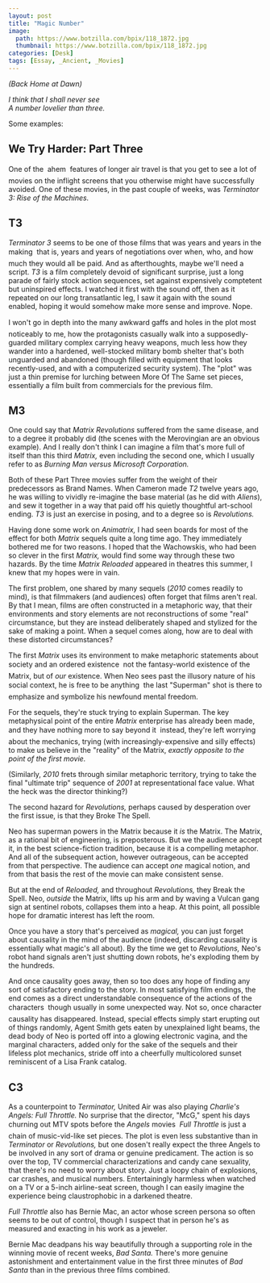 ```yaml
---
layout: post
title: "Magic Number"
image:
  path: https://www.botzilla.com/bpix/118_1872.jpg
  thumbnail: https://www.botzilla.com/bpix/118_1872.jpg
categories: [Desk]
tags: [Essay, _Ancient, _Movies]
---
```


<i>(Back Home at Dawn)</i>
<!-- ![Back Home at Dawn]({{ 'https://www.botzilla.com/bpix/118_1872.jpg' | absolute_url }}){: .align-right } -->

<i>I think that I shall never see<br>
A number lovelier than three.</i>

Some examples:

## We Try Harder: Part Three

One of the &#151; ahem &#151; features of longer air travel is
that you get to see a lot of movies on the inflight screens that
you otherwise might have successfully avoided. One of these
movies, in the past couple of weeks, was <i>Terminator 3:
Rise of the Machines.</i>

<!--more-->

## T3

<i>Terminator 3</i> seems to be one of those films that was
years and years in the making &#151; that is, years and years of
negotiations over when, who, and how much they would all be paid.
And as afterthoughts, maybe we'll need a script. <i>T3</i> is a
film completely devoid of significant surprise, just a long
parade of fairly stock action sequences, set against expensively
comptetent but uninspired effects. I watched it first with the
sound off, then as it repeated on our long transatlantic leg, I
saw it again with the sound enabled, hoping it would somehow make
more sense and improve. Nope.

I won't go in depth into the many awkward gaffs and holes in
the plot &#151; most noticeably to me, how the protagonists
casually walk into a supposedly-guarded military complex carrying
heavy weapons, much less how they wander into a hardened,
well-stocked military bomb shelter that's both unguarded and
abandoned (though filled with equipment that looks recently-used,
and with a computerized security system). The "plot" was just a
thin premise for lurching between More Of The Same set
pieces, essentially a film built from commercials for the
previous film.

## M3

One could say that <i>Matrix Revolutions</i> suffered from the
same disease, and to a degree it probably did (the scenes with
the Merovingian are an obvious example). And I really don't
think I can imagine a film that's more full of itself than this
third <i>Matrix,</i> even including the second one, which I
usually refer to as <i>Burning Man versus Microsoft
Corporation.</i>

Both of these Part Three movies suffer from the weight of their
predecessors as Brand Names. When Cameron made <i>T2</i> twelve
years ago, he was willing to vividly re-imagine the base material
(as he did with <i>Aliens</i>), and sew it together in a way that
paid off his quietly thoughtful art-school ending. <i>T3</i> is
just an exercise in posing, and to a degree so is
<i>Revolutions.</i>

Having done some work on <i>Animatrix,</i> I had seen boards
for most of the effect for both <i>Matrix</i> sequels quite a
long time ago. They immediately bothered me for two reasons. I
hoped that the Wachowskis, who had been so clever in the first
<i>Matrix,</i> would find some way through these two hazards. By
the time <i>Matrix Reloaded</i> appeared in theatres this summer,
I knew that my hopes were in vain.

The first problem, one shared by many sequels (<i>2010</i>
comes readily to mind), is that filmmakers (and audiences) often
forget that films aren't real. By that I mean, films are often
constructed in a metaphoric way, that their environments and
story elements are not reconstructions of some "real"
circumstance, but they are instead deliberately shaped and
stylized for the sake of making a point. When a sequel comes
along, how are to deal with these distorted circumstances?

The first <i>Matrix</i> uses its environment to make
metaphoric statements about society and an ordered existence
&#151; not the fantasy-world existence of the Matrix, but of
<i>our</i> existence. When Neo sees past the illusory nature of
his social context, he is free to be anything &#151; the last
"Superman" shot is there to emphasize and symbolize his newfound
mental freedom.

For the sequels, they're stuck trying to explain Superman. The
key metaphysical point of the entire <i>Matrix</i> enterprise has
already been made, and they have nothing more to say beyond it
&#151; instead, they're left worrying about the mechanics, trying
(with increasingly-expensive and silly effects) to make us
believe in the "reality" of the Matrix, <i>exactly opposite
to the point of the first movie.</i>

(Similarly, <i>2010</i> frets through similar metaphoric
territory, trying to take the final "ultimate trip" sequence of
<i>2001</i> at representational face value. What the heck was
the director thinking?)

The second hazard for <i>Revolutions,</i> perhaps caused by
desperation over the first issue, is that they Broke The
Spell.

Neo has superman powers in the Matrix because it <i>is</i> the
Matrix. The Matrix, as a rational bit of engineering, is
preposterous. But we the audience accept it, in the best
science-fiction tradition, because it is a compelling metaphor.
And all of the subsequent action, however outrageous, can be
accepted from that perspective. The audience can accept
<i>one</i> magical notion, and from that basis the rest of the
movie can make consistent sense.

But at the end of <i>Reloaded,</i> and throughout
<i>Revolutions,</i> they Break the Spell. Neo, <i>outside</i> the
Matrix, lifts up his arm and by waving a Vulcan gang sign at
sentinel robots, collapses them into a heap. At this point, all
possible hope for dramatic interest has left the room.

Once you have a story that's perceived as <i>magical,</i> you
can just forget about causality in the mind of the audience
(indeed, discarding causality is essentially what magic's all
about). By the time we get to <i>Revolutions,</i> Neo's robot
hand signals aren't just shutting down robots, he's exploding
them by the hundreds.

And once causality goes away, then so too does any hope of
finding any sort of satisfactory ending to the story. In most
satisfying film endings, the end comes as a direct understandable
consequence of the actions of the characters &#151; though
usually in some unexpected way. Not so, once character causality
has disappeared. Instead, special effects simply start erupting
out of things randomly, Agent Smith gets eaten by unexplained
light beams, the dead body of Neo is ported off into a glowing
electronic vagina, and the marginal characters, added only for
the sake of the sequels and their lifeless plot mechanics, stride
off into a cheerfully multicolored sunset reminiscent of a Lisa Frank
catalog.

## C3

As a counterpoint to <i>Terminator,</i> United Air was also
playing <i>Charlie's Angels: Full Throttle.</i> No surprise that
the director, "McG," spent his days churning out MTV spots before
the <i>Angels</i> movies &#151; <i>Full Throttle</i> is just a
chain of music-vid-like set pieces. The plot is even less
substantive than in <i>Terminator</i> or <i>Revolutions,</i> but
one dosen't really expect the three Angels to be involved in any
sort of drama or genuine predicament. The action is so over the
top, TV commercial characterizations and candy cane sexuality, that there's no
need to worry about story. Just a loopy chain of explosions, car
crashes, and musical numbers. Entertainingly harmless when
watched on a TV or a 5-inch airline-seat screen, though I can
easily imagine the experience being claustrophobic in a darkened
theatre.

<i>Full Throttle</i> also has Bernie Mac, an actor whose screen
persona so often seems to be out of control, though I suspect that
in person he's as measured and exacting in his work as a jeweler.

Bernie Mac deadpans his way beautifully through a supporting
role in the winning movie of recent weeks, <i>Bad Santa.</i>
There's more genuine astonishment and entertainment value in the first
three minutes of <i>Bad Santa</i> than in the previous three
films combined.


